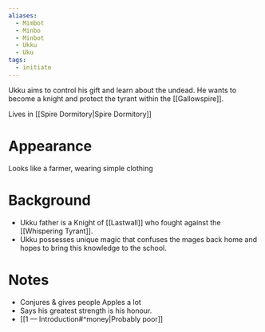 ```yaml
---
aliases:
  - Mimbot
  - Minbo
  - Minbot
  - Ukku
  - Uku
tags:
  - initiate
---
```

Ukku aims to control his gift and learn about the undead. He wants to become a knight and protect the tyrant within the [[Gallowspire]].

Lives in [[Spire Dormitory|Spire Dormitory]]

# Appearance
Looks like a farmer, wearing simple clothing

# Background
- Ukku father is a Knight of [[Lastwall]] who fought against the [[Whispering Tyrant]].
- Ukku possesses unique magic that confuses the mages back home and hopes to bring this knowledge to the school.

# Notes
- Conjures & gives people Apples a lot
- Says his greatest strength is his honour.
- [[1 — Introduction#^money|Probably poor]]
